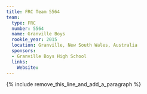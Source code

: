 ```yaml
---
title: FRC Team 5564
team:
  type: FRC
  number: 5564
  name: Granville Boys
  rookie_year: 2015
  location: Granville, New South Wales, Australia
  sponsors:
  - Granville Boys High School
  links:
    Website:
---
```


{% include remove_this_line_and_add_a_paragraph %}